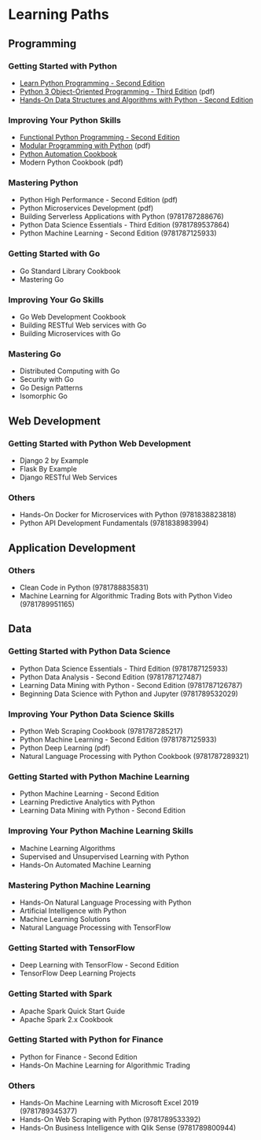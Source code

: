 # Learning Paths
## Programming
### Getting Started with Python
* [Learn Python Programming - Second Edition](html/9781788996662)
* [Python 3 Object-Oriented Programming - Third Edition](html/9781789615852) (pdf)
* [Hands-On Data Structures and Algorithms with Python - Second Edition](html/9781788995573)
### Improving Your Python Skills
* [Functional Python Programming - Second Edition](html/9781788627061)
* [Modular Programming with Python](html/9781785884481) (pdf)
* [Python Automation Cookbook](html/9781789133806)
* Modern Python Cookbook (pdf)
### Mastering Python
* Python High Performance - Second Edition (pdf)
* Python Microservices Development (pdf)
* Building Serverless Applications with Python (9781787288676)
* Python Data Science Essentials - Third Edition (9781789537864)
* Python Machine Learning - Second Edition (9781787125933)
### Getting Started with Go
* Go Standard Library Cookbook
* Mastering Go
### Improving Your Go Skills
* Go Web Development Cookbook
* Building RESTful Web services with Go
* Building Microservices with Go
### Mastering Go
* Distributed Computing with Go
* Security with Go
* Go Design Patterns
* Isomorphic Go
## Web Development
### Getting Started with Python Web Development
* Django 2 by Example
* Flask By Example
* Django RESTful Web Services
### Others
* Hands-On Docker for Microservices with Python (9781838823818)
* Python API Development Fundamentals (9781838983994)
## Application Development
### Others
* Clean Code in Python (9781788835831)
* Machine Learning for Algorithmic Trading Bots with Python Video (9781789951165)
## Data
### Getting Started with Python Data Science
* Python Data Science Essentials - Third Edition (9781787125933)
* Python Data Analysis - Second Edition (9781787127487)
* Learning Data Mining with Python - Second Edition (9781787126787)
* Beginning Data Science with Python and Jupyter (9781789532029)
### Improving Your Python Data Science Skills
* Python Web Scraping Cookbook (9781787285217)
* Python Machine Learning - Second Edition (9781787125933)
* Python Deep Learning (pdf)
* Natural Language Processing with Python Cookbook (9781787289321)
### Getting Started with Python Machine Learning
* Python Machine Learning - Second Edition
* Learning Predictive Analytics with Python
* Learning Data Mining with Python - Second Edition
### Improving Your Python Machine Learning Skills
* Machine Learning Algorithms
* Supervised and Unsupervised Learning with Python
* Hands-On Automated Machine Learning
### Mastering Python Machine Learning
* Hands-On Natural Language Processing with Python
* Artificial Intelligence with Python
* Machine Learning Solutions
* Natural Language Processing with TensorFlow
### Getting Started with TensorFlow
* Deep Learning with TensorFlow - Second Edition
* TensorFlow Deep Learning Projects
### Getting Started with Spark
* Apache Spark Quick Start Guide
* Apache Spark 2.x Cookbook
### Getting Started with Python for Finance
* Python for Finance - Second Edition
* Hands-On Machine Learning for Algorithmic Trading
### Others
* Hands-On Machine Learning with Microsoft Excel 2019 (9781789345377)
* Hands-On Web Scraping with Python (9781789533392)
* Hands-On Business Intelligence with Qlik Sense (9781789800944)
